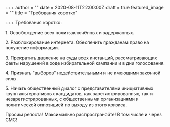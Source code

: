 +++
author = ""
date = 2020-08-11T22:00:00Z
draft = true
featured_image = ""
title = "Требования коротко"

+++
Требования коротко:

1\. Освобождение всех политзаключённых и задержанных.

2\. Разблокирование интернета. Обеспечить гражданам право на получение информации.

3\. Прекратить давление на суды всех инстанций, рассматривающих факты нарушений в ходе избирательной кампании и в дни голосования.

4\. Признать "выборов" недействительными и не имеющими законной силы.

5\. Начать общественный диалог с представителями инициативных групп альтернативных кандидатов, как зарегистрированных, так и незарегистрированных, с общественными организациями и политической оппозицией по выходу из этого кризиса.

Просим репоста! Максимально распространяйте! В том числе и через СМС!